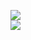[![](https://img.shields.io/badge/Made%20With-Github%20Spray-lightgrey.svg?style=for-the-badge&logo=github)](https://github.com/Annihil/github-spray#6645)  
[![](https://i.imgur.com/2DrTn0Z.gif)](https://github.com/Annihil/github-spray)